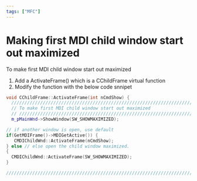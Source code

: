 ```yaml
---
tags: ["MFC"]
---
```


# Making first MDI child window start out maximized

<!--markdownlint-disable MD013 MD029 MD036 MD024 MD033 MD040 MD042 MD001 MD051 MD025 MD052-->

To make first MDI child window start out maximized

1. Add a ActivateFrame() which is a CChildFrame virtual function
2. Modify the function with the below code snnipet

```cpp
void CChildFrame::ActivateFrame(int nCmdShow) { 
  //////////////////////////////////////////////////////////////////////////// 
  // To make first MDI child window start out maximized 
  // //////////////////////////////////////////////////////////////////////////// 
  m_pMainWnd->ShowWindow(SW_SHOWMAXIMIZED);

// if another window is open, use default 
if(GetMDIFrame()->MDIGetActive()) {
   CMDIChildWnd::ActivateFrame(nCmdShow); 
} else // else open the child window maximized.
{ 
  CMDIChildWnd::ActivateFrame(SW_SHOWMAXIMIZED); 
}

//////////////////////////////////////////////////////////////////////////// } 
```
